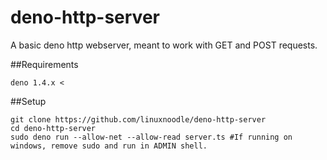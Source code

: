 # deno-http-server
A basic deno http webserver, meant to work with GET and POST requests.

##Requirements
```
deno 1.4.x <
```

##Setup
```
git clone https://github.com/linuxnoodle/deno-http-server
cd deno-http-server
sudo deno run --allow-net --allow-read server.ts #If running on windows, remove sudo and run in ADMIN shell.
```